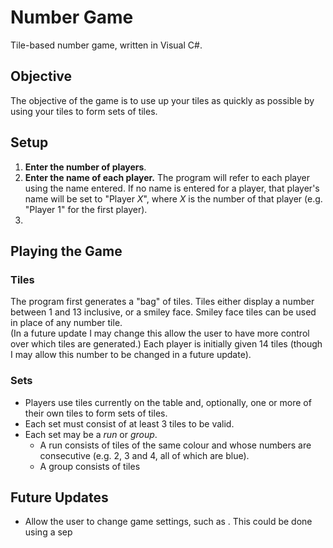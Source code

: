 ﻿# Number Game
Tile-based number game, written in Visual C#.

## Objective
The objective of the game is to use up your tiles as quickly as possible by using your tiles to form sets of tiles.

## Setup
1.  __Enter the number of players__.
2.  __Enter the name of each player.__ The program will refer to each player using the name entered. If no name is entered for a player, that player's name will be set to "Player _X_", where _X_ is the number of that player (e.g. "Player 1" for the first player).
3.  

## Playing the Game

### Tiles
The program first generates a "bag" of tiles. Tiles either display a number between 1 and 13 inclusive, or a smiley face. Smiley face tiles can be used in place of any number tile.  
(In a future update I may change this allow the user to have more control over which tiles are generated.)
Each player is initially given 14 tiles (though I may allow this number to be changed in a future update).

### Sets
*   Players use tiles currently on the table and, optionally, one or more of their own tiles to form sets of tiles.
*   Each set must consist of at least 3 tiles to be valid.
*   Each set may be a _run_ or _group_.
    *   A run consists of tiles of the same colour and whose numbers are consecutive (e.g. 2, 3 and 4, all of which are blue).
    *   A group consists of tiles 

## Future Updates
* Allow the user to change game settings, such as . This could be done using a sep
